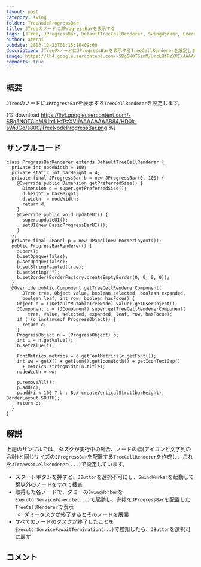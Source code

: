 ```yaml
---
layout: post
category: swing
folder: TreeNodeProgressBar
title: JTreeのノードにJProgressBarを表示する
tags: [JTree, JProgressBar, DefaultTreeCellRenderer, SwingWorker, ExecutorService]
author: aterai
pubdate: 2013-12-23T01:15:16+09:00
description: JTreeのノードにJProgressBarを表示するTreeCellRendererを設定します。
image: https://lh4.googleusercontent.com/-SBg5NOTGinM/UrcLHfPzXVI/AAAAAAAAB84/HD0k-sWiJGo/s800/TreeNodeProgressBar.png
comments: true
---
```

## 概要
`JTree`のノードに`JProgressBar`を表示する`TreeCellRenderer`を設定します。

{% download https://lh4.googleusercontent.com/-SBg5NOTGinM/UrcLHfPzXVI/AAAAAAAAB84/HD0k-sWiJGo/s800/TreeNodeProgressBar.png %}

## サンプルコード
<pre class="prettyprint"><code>class ProgressBarRenderer extends DefaultTreeCellRenderer {
  private int nodeWidth = 100;
  private static int barHeight = 4;
  private final JProgressBar b = new JProgressBar(0, 100) {
    @Override public Dimension getPreferredSize() {
      Dimension d = super.getPreferredSize();
      d.height = barHeight;
      d.width  = nodeWidth;
      return d;
    }
    @Override public void updateUI() {
      super.updateUI();
      setUI(new BasicProgressBarUI());
    }
  };
  private final JPanel p = new JPanel(new BorderLayout());
  public ProgressBarRenderer() {
    super();
    b.setOpaque(false);
    p.setOpaque(false);
    b.setStringPainted(true);
    b.setString("");
    b.setBorder(BorderFactory.createEmptyBorder(0, 0, 0, 0));
  }
  @Override public Component getTreeCellRendererComponent(
      JTree tree, Object value, boolean selected, boolean expanded,
      boolean leaf, int row, boolean hasFocus) {
    Object o = ((DefaultMutableTreeNode) value).getUserObject();
    JComponent c = (JComponent) super.getTreeCellRendererComponent(
        tree, value, selected, expanded, leaf, row, hasFocus);
    if (!(o instanceof ProgressObject)) {
      return c;
    }
    ProgressObject n = (ProgressObject) o;
    int i = n.getValue();
    b.setValue(i);

    FontMetrics metrics = c.getFontMetrics(c.getFont());
    int ww = getX() + getIcon().getIconWidth() + getIconTextGap()
      + metrics.stringWidth(n.title);
    nodeWidth = ww;

    p.removeAll();
    p.add(c);
    p.add(i &lt; 100 ? b : Box.createVerticalStrut(barHeight), BorderLayout.SOUTH);
    return p;
  }
}
</code></pre>

## 解説
上記のサンプルでは、タスクが実行中の場合、ノードの幅(アイコンと文字列の合計)と同じサイズの`JProgressBar`を配置する`TreeCellRenderer`を作成し、これを`JTree#setCellRenderer(...)`で設定しています。

- スタートボタンを押すと、`JButton`を選択不可にし、`SwingWorker`を起動して葉以外のノードをすべて捜査
- 取得した各ノードで、ダミーの`SwingWorker`を`ExecutorService#execute(...)`で起動し、進捗を`JProgressBar`を配置した`TreeCellRenderer`で表示
    - ダミータスクが終了するとそのノードを展開
- すべてのノードのタスクが終了したことを`ExecutorService#awaitTermination(...)`で検知したら、`JButton`を選択可に戻す

<!-- dummy comment line for breaking list -->

## コメント
